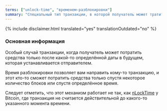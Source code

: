 ```yaml
---
terms: ["unlock-time", "временем-разблокировки"]
summary: "Специальный тип транзакции, в которой получатель может тратить средства только после определенной даты, установленной отправителем"
---
```


{% include disclaimer.html translated="yes" translationOutdated="no" %}
### Основная информация

Особый случай транзакции, когда получатель может потратить средства только после какой-то определённой даты в будущем, которая устанавливается отправителем.

Время разблокировки позволяет вам направить кому-то транзакцию, и этот кто-то сможет потратить средства только спустя некоторое количество блоков или спустя определённое время.

Следует отметить, что этот механизм работает не так, как [nLockTime](https://en.bitcoin.it/wiki/NLockTime) у Bitcoin, где транзакция не считается действительной до какого-то указанного момента времени.
